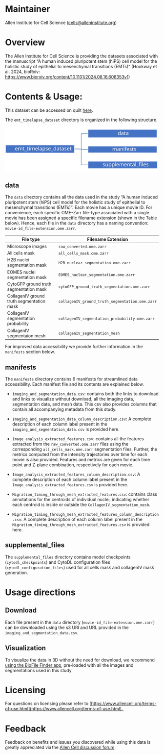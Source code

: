 # Maintainer

Allen Institute for Cell Science ([cells@alleninstitute.org](mailto:cells@alleninstitute.org))

# Overview

The Allen Institute for Cell Science is providing the datasets associated with the manuscript “A human induced pluripotent stem (hiPS) cell model for the holistic study of epithelial to mesenchymal transitions (EMTs)” (Hookway et al. 2024, bioRxiv: https://www.biorxiv.org/content/10.1101/2024.08.16.608353v1)

# Contents & Usage:

This dataset can be accessed on quilt [here](https://open.quiltdata.com/b/allencell/tree/aics/emt_timelapse_dataset/).

The `emt_timelapse_dataset` directory is organized in the following structure.

<img src="https://github.com/AllenCell/EMT_data_analysis/blob/bioRxiv-v1/docs/quilt/dataset_structure.svg" width="500px" />

## data

The `data` directory contains all the data used in the study “A human induced pluripotent stem (hiPS) cell model for the holistic study of epithelial to mesenchymal transitions (EMTs)”. Each movie has a unique movie ID. For convenience, each specific OME-Zarr file-type associated with a single movie has been assigned a specific filename extension (shown in the Table below). Hence, each file in the `data` directory has a naming convention: `movie-id_file-extension.ome.zarr`.

File type | Filename Extension
----------|-----------------
Microscope images | `raw_converted.ome.zarr`
All cells mask | `all_cells_mask.ome.zarr`
H2B nuclei segmentation mask | `H2B_nuclear_segmentation.ome.zarr`
EOMES nuclei segmentation mask | `EOMES_nuclear_segmentation.ome.zarr`
CytoGFP ground truth segmentation mask | `cytoGFP_ground_truth_segmentation.ome.zarr`
CollagenIV ground truth segmentation mask | `collagenIV_ground_truth_segmentation.ome.zarr`
CollagenIV segmentation probability | `collagenIV_segmentation_probability.ome.zarr`
CollagenIV segmentaion mesh | `collagenIV_segmentation_mesh`

For improved data accessibility we provide further information in the `manifests` section below.

## manifests

The `manifests` directory contains 6 manifests for streamlined data accessibility. Each manifest file and its contents are explained below.

* `imaging_and_segmentation_data.csv`: contains both the links to download and links to visualize without download, all the imaging data, segmentation data, and mesh data. This csv also provides columns that contain all accompanying metadata from this study.

* `Imaging_and_segmentation_data_column_description.csv`: A complete description of each column label present in the `imaging_and_segmentation_data.csv` is provided here.

* `Image_analysis_extracted_features.csv`: contains all the features extracted from the `raw_converted.ome.zarr` files using the corresponding `all_cells_mask.ome.zarr` segmentation files. Further, the metrics computed from the intensity trajectories over time for each movie is also provided. Features and metrics are given for each time point and Z-plane combination, respectively for each movie.

* `Image_analysis_extracted_features_column_description.csv`: A complete description of each column label present in the `Image_analysis_extracted_features.csv` is provided here.

* `Migration_timing_through_mesh_extracted_features.csv`: contains class annotations for the centroids of individual nuclei, indicating whether each centroid is inside or outside the `CollagenIV_segmentation_mesh`.

* `Migration_timing_through_mesh_extracted_features_column_description.csv`: A complete description of each column label present in the `Migration_timing_through_mesh_extracted_features.csv` is provided here.


## supplemental_files

The `supplemental_files` directory contains model checkpoints (`cytodl_checkpoints`) and CytoDL configuration files (`cytodl_configuration_files`) used for all cells mask and collagenIV mask generation.

# Usage directions

## Download
Each file present in the `data` directory (`movie-id_file-extension.ome.zarr`) can be downloaded using the s3 URI and URL provided in the `imaging_and_segmentation_data.csv`.

## Visualization
To visualize the data in 3D without the need for download, we recommend [using the BioFile Finder app](https://biofile-finder.allencell.org/app?group=Experimental+Condition&group=Gene&source=%7B%22name%22%3A%22imaging_and_segmentation_data.csv+%288%2F15%2F2024+4%3A26%3A03+PM%29%22%2C%22type%22%3A%22csv%22%2C%22uri%22%3A%22https%3A%2F%2Fallencell.s3.amazonaws.com%2Faics%2Femt_timelapse_dataset%2Fmanifests%2Fimaging_and_segmentation_data.csv%3FversionId%3DWmTjARBNL4rNJhV4N7YFYr2dKHWlCHwc%22%7D&sourceMetadata=%7B%22name%22%3A%22Imaging_and_segmentation_data_column_description.csv+%288%2F15%2F2024+4%3A26%3A02+PM%29%22%2C%22type%22%3A%22csv%22%2C%22uri%22%3A%22https%3A%2F%2Fallencell.s3.amazonaws.com%2Faics%2Femt_timelapse_dataset%2Fmanifests%2FImaging_and_segmentation_data_column_description.csv%3FversionId%3D.bmbr.UUT06F9nupeuwxVBYuTMyKyYu6%22%7D), pre-loaded with all the images and segmentations used in this study

# Licensing
For questions on licensing please refer to [https://www.allencell.org/terms-of-use.html](https://www.allencell.org/terms-of-use.html). 

# Feedback
Feedback on benefits and issues you discovered while using this data is greatly appreciated via the [Allen Cell discussion forum](https://forum.allencell.org/).
